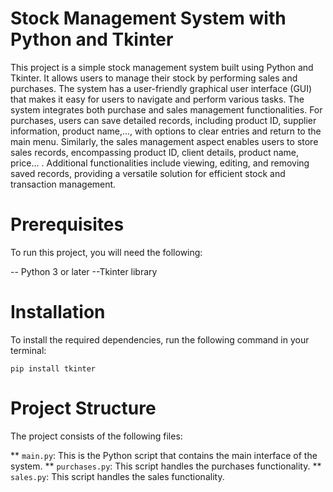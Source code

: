 # Stock Management System with Python and Tkinter

This project is a simple stock management system built using Python and Tkinter. It allows users to manage their stock by performing sales and purchases. The system has a user-friendly graphical user interface (GUI) that makes it easy for users to navigate and perform various tasks.
The system integrates both purchase and sales management functionalities. For purchases, users can save detailed records, including product ID, supplier information, product name,..., with options to clear entries and return to the main menu. Similarly, the sales management aspect enables users to store sales records, encompassing product ID, client details, product name, price... . Additional functionalities include viewing, editing, and removing saved records, providing a versatile solution for efficient stock and transaction management.

# Prerequisites

To run this project, you will need the following:

-- Python 3 or later
--Tkinter library

# Installation

To install the required dependencies, run the following command in your terminal:

```
pip install tkinter
```

# Project Structure

The project consists of the following files:

** `main.py`: This is the Python script that contains the main interface of the system.
** `purchases.py`: This script handles the purchases functionality.
** `sales.py`: This script handles the sales functionality.
